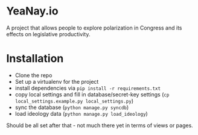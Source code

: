 # YeaNay.io
A project that allows people to explore polarization in Congress and its effects on legislative productivity.

# Installation
- Clone the repo
- Set up a virtualenv for the project
- install dependencies via `pip install -r requirements.txt`
- copy local settings and fill in database/secret-key settings (`cp local_settings.example.py local_settings.py`)
- sync the database (`python manage.py syncdb`)
- load ideology data (`python manage.py load_ideology`)

Should be all set after that - not much there yet in terms of views or pages.